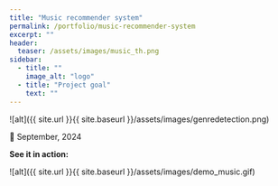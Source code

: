 ```yaml
---
title: "Music recommender system"
permalink: /portfolio/music-recommender-system
excerpt: ""
header:
  teaser: /assets/images/music_th.png
sidebar:
  - title: ""
    image_alt: "logo"
  - title: "Project goal"
    text: ""
---
```


![alt]({{ site.url }}{{ site.baseurl }}/assets/images/genredetection.png)

📅 September, 2024


**See it in action:**

![alt]({{ site.url }}{{ site.baseurl }}/assets/images/demo_music.gif)
